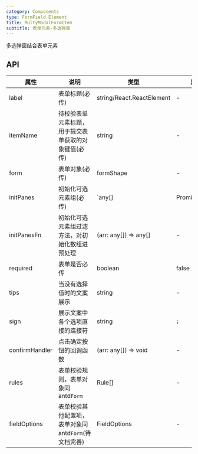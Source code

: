 ```yaml
---
category: Components
type: FormField Element
title: MultyModalFormItem
subtitle: 表单元素-多选弹窗
---
```


多选弹窗结合表单元素

## API

| 属性           | 说明                                                  | 类型                      | 默认值          |
| -------------- | ----------------------------------------------------- | ------------------------- | --------------- |
| label          | 表单标题(必传)                                        | string/React.ReactElement | -               |
| itemName       | 待校验表单元素标题，用于提交表单获取的对象键值(必传)  | string                    | -               |
| form           | 表单对象(必传)                                        | formShape                 | -               |
| initPanes      | 初始化可选元素组(必传)                                | `any[]                    | Promise<any[]>` | - |
| initPanesFn    | 初始化可选元素组过滤方法，对初始化数组进预处理        | (arr: any[]) => any[]     | -               |
| required       | 表单是否必传                                          | boolean                   | false           |
| tips           | 当没有选择值时的文案展示                              | string                    | -               |
| sign           | 展示文案中各个选项直接的连接符                        | string                    | `;`             |
| confirmHandler | 点击确定按钮的回调函数                                | (arr: any[]) => void      | -               |
| rules          | 表单校验规则，表单对象同 antd`Form`                   | Rule[]                    | -               |
| fieldOptions   | 表单校验其他配置项，表单对象同 antd`Form`(待文档完善) | FieldOptions              | -               |
